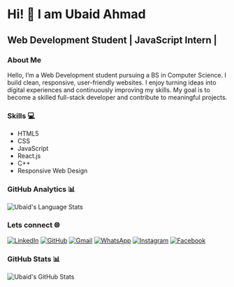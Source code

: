 # Hi! 👋 I am Ubaid Ahmad 
## Web Development Student | JavaScript Intern |


### About Me 
Hello, I’m a Web Development student pursuing a BS in Computer Science. I build clean, responsive, user-friendly websites.
I enjoy turning ideas into digital experiences and continuously improving my skills. My goal is to become a skilled full-stack developer and contribute to meaningful projects.

### Skills 💻
-  HTML5
-  CSS
-  JavaScript
-  React.js
-  C++
-  Responsive Web Design

### GitHub Analytics 📊
![Ubaid's Language Stats](https://github-readme-stats.vercel.app/api/top-langs/?username=ahmadubaid061&layout=compact&theme=dracula&langs_count=8)

### Lets connect 🌐
 [![LinkedIn](https://img.shields.io/badge/-LinkedIn-0A66C2?style=for-the-badge&logo=linkedin&logoColor=white)](https://www.linkedin.com/in/ahmad-ubaid061)
 [![GitHub](https://img.shields.io/badge/-GitHub-181717?style=for-the-badge&logo=github&logoColor=white)](https://github.com/ahmadubaid061)
 [![Gmail](https://img.shields.io/badge/-Gmail-D14836?style=for-the-badge&logo=gmail&logoColor=white)](mailto:ahmadubaidedu@gmail.com)
[![WhatsApp](https://img.shields.io/badge/-WhatsApp-25D366?style=for-the-badge&logo=whatsapp&logoColor=white)](https://wa.me/923428994095)
[![Instagram](https://img.shields.io/badge/-Instagram-E1306C?style=for-the-badge&logo=instagram&logoColor=white)](https://www.instagram.com/ahmadubaid061/)
[![Facebook](https://img.shields.io/badge/-Facebook-1877F2?style=for-the-badge&logo=facebook&logoColor=white)](https://web.facebook.com/profile.php?id=10005843419655)

### GitHub Stats 📊
![Ubaid's GitHub Stats](https://github-readme-stats.vercel.app/api?username=ahmadubaid061&show_icons=true&theme=dracula)
